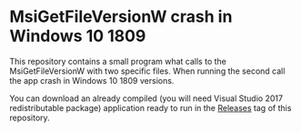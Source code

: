 # MsiGetFileVersionW crash in Windows 10 1809

This repository contains a small program what calls to the MsiGetFileVersionW with two specific files. 
When running the second call the app crash in Windows 10 1809 versions.

You can download an already compiled (you will need Visual Studio 2017 redistributable package) application ready to run in the [Releases](https://github.com/joseangelmt/MsiGetFileVersionWCrash/releases/tag/v1.0) tag of this repository.
